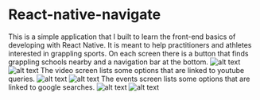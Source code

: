 # React-native-navigate
This is a simple application that I built to learn the front-end basics of developing with React Native. It is meant to help practitioners and athletes interested in grappling sports. On each screen there is a button that finds grappling schools nearby and a navigation bar at the bottom. 
![alt text](images/HomeScreen.png) ![alt text](images/Schools.png)
The video screen lists some options that are linked to youtube queries.
![alt text](images/VideoScreen.png) ![alt text](images/youtube.png)
The events screen lists some options that are linked to google searches.
![alt text](images/EventsPage.png) ![alt text](images/Events.png)